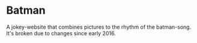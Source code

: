 # Batman
A jokey-website that combines pictures to the rhythm of the batman-song. It's broken due to changes since early 2016. 

